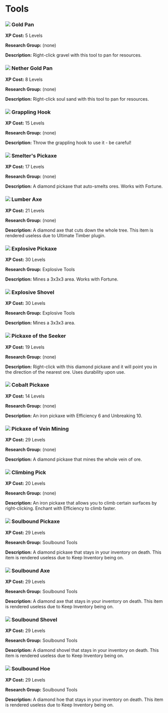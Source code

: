 # Tools

### ![](../../.gitbook/assets/gold\_pan.png) Gold Pan

**XP Cost:** 5 Levels

**Research Group:** (none)

**Description:** Right-click gravel with this tool to pan for resources.

### ![](../../.gitbook/assets/nether\_gold\_pan.png) Nether Gold Pan

**XP Cost:** 8 Levels

**Research Group:** (none)

**Description:** Right-click soul sand with this tool to pan for resources.

### ![](../../.gitbook/assets/grappling\_hook.png) Grappling Hook

**XP Cost:** 15 Levels

**Research Group:** (none)

**Description:** Throw the grappling hook to use it - be careful!

### ![](../../.gitbook/assets/smelter\_pickaxe.png) Smelter's Pickaxe

**XP Cost:** 17 Levels

**Research Group:** (none)

**Description:** A diamond pickaxe that auto-smelts ores. Works with Fortune.

### ![](../../.gitbook/assets/lumber\_axe.png) Lumber Axe

**XP Cost:** 21 Levels

**Research Group:** (none)

**Description:** A diamond axe that cuts down the whole tree. This item is rendered useless due to Ultimate Timber plugin.

### ![](../../.gitbook/assets/explosive\_pickaxe.png) Explosive Pickaxe

**XP Cost:** 30 Levels

**Research Group:** Explosive Tools

**Description:** Mines a 3x3x3 area. Works with Fortune.

### ![](../../.gitbook/assets/explosive\_shovel.png) Explosive Shovel

**XP Cost:** 30 Levels

**Research Group:** Explosive Tools

**Description:** Mines a 3x3x3 area.

### ![](../../.gitbook/assets/seeker\_pickaxe.png) Pickaxe of the Seeker

**XP Cost:** 19 Levels

**Research Group:** (none)

**Description:** Right-click with this diamond pickaxe and it will point you in the direction of the nearest ore. Uses durability upon use.

### ![](../../.gitbook/assets/cobalt\_pickaxe.png) Cobalt Pickaxe

**XP Cost:** 14 Levels

**Research Group:** (none)

**Description:** An iron pickaxe with Efficiency 6 and Unbreaking 10.

### ![](../../.gitbook/assets/vein\_pickaxe.png) Pickaxe of Vein Mining

**XP Cost:** 29 Levels

**Research Group:** (none)

**Description:** A diamond pickaxe that mines the whole vein of ore.

### ![](../../.gitbook/assets/iron\_pickaxe.png) Climbing Pick

**XP Cost:** 20 Levels

**Research Group:** (none)

**Description:** An iron pickaxe that allows you to climb certain surfaces by right-clicking. Enchant with Efficiency to climb faster.

### ![](../../.gitbook/assets/soulbound\_pickaxe.png) Soulbound Pickaxe

**XP Cost:** 29 Levels

**Research Group:** Soulbound Tools

**Description:** A diamond pickaxe that stays in your inventory on death. This item is rendered useless due to Keep Inventory being on.&#x20;

### ![](../../.gitbook/assets/soulbound\_axe.png) Soulbound Axe

**XP Cost:** 29 Levels

**Research Group:** Soulbound Tools

**Description:** A diamond axe that stays in your inventory on death. This item is rendered useless due to Keep Inventory being on.

### ![](../../.gitbook/assets/soulbound\_shovel.png) Soulbound Shovel

**XP Cost:** 29 Levels

**Research Group:** Soulbound Tools

**Description:** A diamond shovel that stays in your inventory on death. This item is rendered useless due to Keep Inventory being on.

### ![](../../.gitbook/assets/soulbound\_hoe.png) Soulbound Hoe

**XP Cost:** 29 Levels

**Research Group:** Soulbound Tools

**Description:** A diamond hoe that stays in your inventory on death. This item is rendered useless due to Keep Inventory being on.

